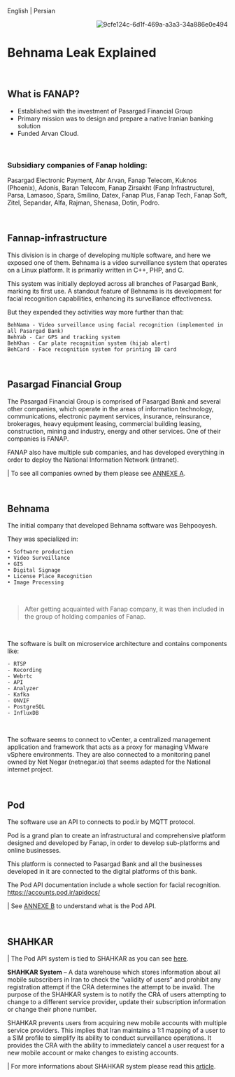 English | Persian
<br>

<p align="right">
<img src="https://github.com/NeverWonderLand/iran-exposed/assets/64184513/9cfe124c-6d1f-469a-a3a3-34a886e0e494" alt="9cfe124c-6d1f-469a-a3a3-34a886e0e494"
</p>

# Behnama Leak Explained

<br>

## What is FANAP?

- Established with the investment of Pasargad Financial Group
- Primary mission was to design and prepare a native Iranian banking solution
- Funded Arvan Cloud.

<br>

### Subsidiary companies of Fanap holding:

Pasargad Electronic Payment, Abr Arvan, Fanap Telecom, Kuknos (Phoenix), Adonis, Baran Telecom, Fanap Zirsakht (Fanp Infrastructure), Parsa, Lamasoo, Spara, Smilino, Datex, Fanap Plus, Fanap Tech, Fanap Soft, Zitel, Sepandar, Alfa, Rajman, Shenasa, Dotin, Podro.

<br>

## Fannap-infrastructure

This division is in charge of developing multiple software, and here we exposed one of them. Behnama is a video surveillance system that operates on a Linux platform. It is primarily written in C++, PHP, and C. 

This system was initially deployed across all branches of Pasargad Bank, marking its first use. A standout feature of Behnama is its development for facial recognition capabilities, enhancing its surveillance effectiveness.

But they expended they activities way more further than that:

    BehNama - Video surveillance using facial recognition (implemented in all Pasargad Bank)
    BehYab - Car GPS and tracking system
    BehKhan - Car plate recognition system (hijab alert)
    BehCard - Face recognition system for printing ID card
    
<br>

## Pasargad Financial Group

The Pasargad Financial Group is comprised of Pasargad Bank and several other companies, which operate in the areas of information technology, communications, electronic payment services, insurance, reinsurance, brokerages, heavy equipment leasing, commercial building leasing, construction, mining and industry, energy and other services. One of their companies is FANAP.

FANAP also have multiple sub companies, and has developed everything in order to deploy the National Information Network (intranet).

| To see all companies owned by them please see [ANNEXE A](https://github.com/NeverWonderLand/iran-exposed/blob/main/ANNEXE_A.md).

<br>

## Behnama

The initial company that developed Behnama software was Behpooyesh.

They was specialized in:

    • Software production
    • Video Surveillance
    • GIS
    • Digital Signage
    • License Place Recognition
    • Image Processing

<br>

> After getting acquainted with Fanap company, it was then included in the group of holding companies of Fanap. 
<br>

The software is built on microservice architecture and contains components like: 

    - RTSP 
    - Recording
    - Webrtc
    - API
    - Analyzer
    - Kafka
    - ONVIF
    - PostgreSQL
    - InfluxDB

<br>

The software seems to connect to vCenter, a centralized management application and framework that acts as a proxy for managing VMware vSphere environments. They are also connected to a monitoring panel owned by Net Negar (netnegar.io) that seems adapted for the National internet project.

<br> 

## Pod

The software use an API to connects to pod.ir by MQTT protocol. 

Pod is a grand plan to create an infrastructural and comprehensive platform designed and developed by Fanap, in order to develop sub-platforms and online businesses. 

This platform is connected to Pasargad Bank and all the businesses developed in it are connected to the digital platforms of this bank. 

The Pod API documentation include a whole section for facial recognition. https://accounts.pod.ir/apidocs/

| See [ANNEXE B](https://github.com/NeverWonderLand/iran-exposed/blob/main/ANNEXE_B.md) to understand what is the Pod API.

<br>

## SHAHKAR

| The Pod API system is tied to SHAHKAR as you can see [here](https://accounts.pod.ir/apidocs/#/Verifications/manualShahkarVerify).

**SHAHKAR System** – A data warehouse which stores information about all mobile subscribers in Iran to check the “validity of users” and prohibit any registration attempt if the CRA determines the attempt to be invalid. The purpose of the SHAHKAR system is to notify the CRA of users attempting to change to a different service provider, update their subscription information or change their phone number. 

SHAHKAR prevents users from acquiring new mobile accounts with multiple service providers. This implies that Iran maintains a 1:1 mapping of a user to a SIM profile to simplify its ability to conduct surveillance operations. It provides the CRA with the ability to immediately cancel a user request for a new mobile account or make changes to existing accounts.

| For more informations about SHAHKAR system please read this [article](https://citizenlab.ca/2023/01/uncovering-irans-mobile-legal-intercept-system/).

<br>
